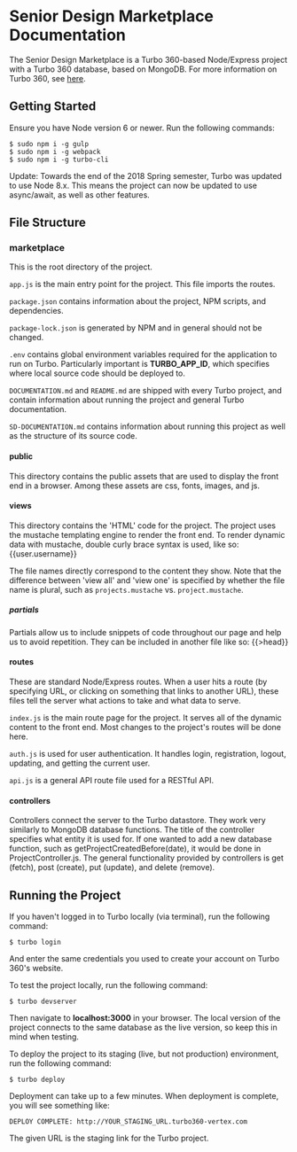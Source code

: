 # Senior Design Marketplace Documentation

The Senior Design Marketplace is a Turbo 360-based Node/Express project with a Turbo 360 database, based on MongoDB. For more information on Turbo 360, see [here](https://turbo360.co).

## Getting Started

Ensure you have Node version 6 or newer. Run the following commands:

```
$ sudo npm i -g gulp
$ sudo npm i -g webpack
$ sudo npm i -g turbo-cli
```

Update: Towards the end of the 2018 Spring semester, Turbo was updated to use Node 8.x. This means the project can now be updated to use async/await, as well as other features.

## File Structure

### marketplace

This is the root directory of the project. 

`app.js` is the main entry point for the project. This file imports the routes.

`package.json` contains information about the project, NPM scripts, and dependencies.

`package-lock.json` is generated by NPM and in general should not be changed.

`.env` contains global environment variables required for the application to run on Turbo. Particularly important is **TURBO_APP_ID**, which specifies where local source code should be deployed to.

`DOCUMENTATION.md` and `README.md` are shipped with every Turbo project, and contain information about running the project and general Turbo documentation.

`SD-DOCUMENTATION.md` contains information about running this project as well as the structure of its source code.

#### public

This directory contains the public assets that are used to display the front end in a browser. Among these assets are css, fonts, images, and js.

#### views

This directory contains the 'HTML' code for the project. The project uses the mustache templating engine to render the front end. To render dynamic data with mustache, double curly brace syntax is used, like so: {{user.username}}

The file names directly correspond to the content they show. Note that the difference between 'view all' and 'view one' is specified by whether the file name is plural, such as `projects.mustache` vs. `project.mustache`.

##### partials

Partials allow us to include snippets of code throughout our page and help us to avoid repetition. They can be included in another file like so: {{>head}}

#### routes

These are standard Node/Express routes. When a user hits a route (by specifying URL, or clicking on something that links to another URL), these files tell the server what actions to take and what data to serve.

`index.js` is the main route page for the project. It serves all of the dynamic content to the front end. Most changes to the project's routes will be done here.

`auth.js` is used for user authentication. It handles login, registration, logout, updating, and getting the current user.

`api.js` is a general API route file used for a RESTful API.

#### controllers

Controllers connect the server to the Turbo datastore. They work very similarly to MongoDB database functions. The title of the controller specifies what entity it is used for. If one wanted to add a new database function, such as getProjectCreatedBefore(date), it would be done in ProjectController.js. The general functionality provided by controllers is get (fetch), post (create), put (update), and delete (remove).

## Running the Project

If you haven't logged in to Turbo locally (via terminal), run the following command:

```
$ turbo login
```

And enter the same credentials you used to create your account on Turbo 360's website.

To test the project locally, run the following command:

```
$ turbo devserver
```

Then navigate to **localhost:3000** in your browser. The local version of the project connects to the same database as the live version, so keep this in mind when testing.

To deploy the project to its staging (live, but not production) environment, run the following command:

```
$ turbo deploy
```

Deployment can take up to a few minutes. When deployment is complete, you will see something like:

```
DEPLOY COMPLETE: http://YOUR_STAGING_URL.turbo360-vertex.com
```

The given URL is the staging link for the Turbo project.

